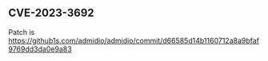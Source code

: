 ## CVE-2023-3692

Patch is https://github1s.com/admidio/admidio/commit/d66585d14b1160712a8a9bfaf9769dd3da0e9a83
